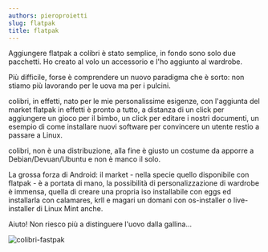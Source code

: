 ```yaml
---
authors: pieroproietti
slug: flatpak
title: flatpak
---
```


Aggiungere flatpak a colibri è stato semplice, in fondo sono solo due pacchetti. Ho creato al volo un accessorio e l'ho aggiunto al wardrobe.

Più difficile, forse è comprendere un nuovo paradigma che è sorto: non stiamo più lavorando per le uova ma per i pulcini.

colibri, in effetti, nato per le mie personalissime esigenze, con l'aggiunta del market flatpak in effetti è pronto a tutto, a distanza di un click per aggiungere un gioco per il bimbo, un click per editare i nostri documenti, un esempio di come installare nuovi software per convincere un utente restio a passare a Linux.

colibri, non è una distribuzione, alla fine è giusto un costume da apporre a Debian/Devuan/Ubuntu e non è manco il solo.

La grossa forza di Android: il market - nella specie quello disponibile con flatpak - è a portata di mano, la possibilità di personalizzazione di wardrobe è immensa, quella di creare una propria iso installabile con eggs ed installarla con calamares, krll e magari un domani con os-installer o live-installer di Linux Mint anche.

Aiuto! Non riesco più a distinguere l'uovo dalla gallina...

![colibri-fastpak](/images/colibri-fastpak.png)
